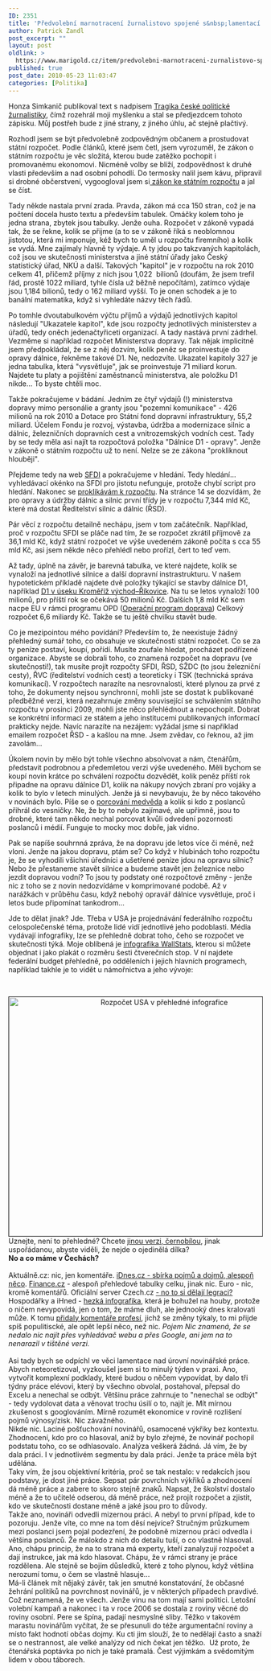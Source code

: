 ```yaml
---
ID: 2351
title: 'Předvolební marnotracení žurnalistovo spojené s&nbsp;lamentací o&nbsp;státním rozpočtu'
author: Patrick Zandl
post_excerpt: ""
layout: post
oldlink: >
  https://www.marigold.cz/item/predvolebni-marnotraceni-zurnalistovo-spojene-s-lamentaci-o-statnim-rozpoctu
published: true
post_date: 2010-05-23 11:03:47
categories: [Politika]
---
```

<p>Honza Simkanič publikoval text s nadpisem <a href="http://www.simindr.cz/tragika-ceske-politicke-zurnalistiky/">Tragika české politické žurnalistiky</a>, čímž rozehrál moji myšlenku a stal se předjezdcem tohoto zápisku. Můj postřeh bude z jiné strany, z jiného úhlu, ač stejně plačtivý.</p>

<p>Rozhodl jsem se být předvolebně zodpovědným občanem a prostudovat státní rozpočet. Podle článků, které jsem četl, jsem vyrozuměl, že zákon o státním rozpočtu je věc složitá, kterou bude zatěžko pochopit i promovanému ekonomovi. Nicméně volby se blíží, zodpovědnost k druhé vlasti především a nad osobní pohodlí. Do termosky nalil jsem kávu, připravil si drobné občerstvení, vygoogloval jsem si<a href="http://www.mfcr.cz/cps/rde/xbcr/mfcr/487_2009_komplet_pdf.pdf"> zákon ke státním rozpočtu</a> a jal se číst.</p>


<p>Tady někde nastala první zrada. Pravda, zákon má cca 150 stran, což je na počtení docela husto textu a především tabulek. Omáčky kolem toho je jedna strana, zbytek jsou tabulky. Jenže ouha. Rozpočet v zákoně vypadá tak, že se řekne, kolik se přijme (a to se v zákoně říká s neoblomnou jistotou, která mi imponuje, kéž bych to uměl u rozpočtu firemního) a kolik se vydá. Mne zajímaly hlavně ty výdaje. A ty jdou po takzvaných kapitolách, což jsou ve skutečnosti ministerstva a jiné státní úřady jako Český statistický úřad, NKÚ a další. Takových "kapitol" je v rozpočtu na rok 2010 celkem 41, přičemž příjmy z nich jsou 1,022  bilionů (doufám, že jsem trefil řád, prostě 1022 miliard, tyhle čísla už běžně nepočítám), zatímco výdaje jsou 1,184 bilionů, tedy o 162 miliard vyšší. To je onen schodek a je to banální matematika, když si vyhledáte názvy těch řádů.</p>

<p>Po tomhle dvoutabulkovém výčtu příjmů a výdajů jednotlivých kapitol následují "Ukazatele kapitol", kde jsou rozpočty jednotlivých ministerstev a úřadů, tedy oněch jedenačtyřiceti organizací. A tady nastává první zádrhel. Vezměme si například rozpočet Ministerstva dopravy. Tak nějak implicitně jsem předpokládal, že se z něj dozvím, kolik peněz se proinvestuje do opravy dálnice, řekněme takové D1. Ne, nedozvíte. Ukazatel kapitoly 327 je jedna tabulka, která "vysvětluje", jak se proinvestuje 71 miliard korun. Najdete tu platy a pojištění zaměstnanců ministerstva, ale položku D1 nikde... To byste chtěli moc.</p>

<p>Takže pokračujeme v bádání. Jedním ze čtyř výdajů (!) ministerstva dopravy mimo personálie a granty jsou "pozemní komunikace" - 426 milionů na rok 2010 a Dotace pro Státní fond dopravní infrastruktury, 55,2 miliard. Účelem Fondu je rozvoj, výstavba, údržba a modernizace silnic a dálnic, železničních dopravních cest a vnitrozemských vodních cest. Tady by se tedy měla asi najít ta rozpočtová položka "Dálnice D1 - opravy". Jenže v zákoně o státním rozpočtu už to není. Nelze se ze zákona "prokliknout hlouběji".</p>

<p>Přejdeme tedy na web <a href="http://www.sfdi.cz">SFDI</a> a pokračujeme v hledání. Tedy hledání... vyhledávací okénko na SFDI pro jistotu nefunguje, protože chybí script pro hledání. Nakonec se <a href="http://www.sfdi.cz/CZ/pdf/2009_rozpocet2010.pdf">proklikávám k rozpočtu</a>. Na stránce 14 se dozvídám, že pro opravy a údržby dálnic a silnic první třídy je v rozpočtu 7,344 mld Kč, které má dostat Ředitelství silnic a dálnic (ŘSD).</p>

<p>Pár věcí z rozpočtu detailně nechápu, jsem v tom začátečník. Například, proč v rozpočtu SFDI se pláče nad tím, že se rozpočet zkrátil příjmově za 36,1 mld Kč, když státní rozpočet ve výše uvedeném zákoně počíta s cca 55 mld Kč, asi jsem někde něco přehlédl nebo prořízl, čert to teď vem.</p>

<p>Až tady, úplně na závěr, je barevná tabulka, ve které najdete, kolik se vynaloží na jednotlivé silnice a další dopravní instrastrukturu. V našem hypotetickém příkladě najdete dvě položky týkající se stavby dálnice D1, například <a href="http://www.cosestavi.cz/stavby/dalnice/d1-0135-kromeriz-vychod---rikovice/informace/vice">D1 v úseku Kroměříž východ–Říkovice</a>. Na tu se letos vynaloží 100 milionů, pro příští rok se očekává 50 milionů Kč. Dalších 1,8 mld Kč sem nacpe EU v rámci programu OPD (<a href="http://www.opd.cz/cz/Zakladni-informace">Operační program doprava</a>) Celkový rozpočet 6,6 miliardy Kč. Takže se tu ještě chvilku stavět bude.</p>

<p>Co je mezipointou mého povídání? Především to, že neexistuje žádný přehledný sumář toho, co obsahuje ve skutečnosti státní rozpočet. Co se za ty peníze postaví, koupí, pořídí. Musíte zoufale hledat, procházet podřízené organizace. Abyste se dobrali toho, co znamená rozpočet na dopravu (ve skutečnosti!), tak musíte projít rozpočty SFDI, ŘSD, SŽDC (to jsou železniční cesty), ŘVC (ředitelství vodních cest) a teoreticky i TSK (technická správa komunikací). V rozpočtech narazíte na nesrovnalosti, které plynou za prvé z toho, že dokumenty nejsou synchronní, mohli jste se dostat k publikované předběžné verzi, která nezahrnuje změny související se schválením státního rozpočtu v prosinci 2009, mohli jste něco přehlédnout a nepochopit. Dobrat se konkrétní informaci ze státem a jeho institucemi publikovaných informací prakticky nejde. Navíc narazíte na nezájem: vyžádal jsme si například emailem rozpočet ŘSD - a kašlou na mne. Jsem zvědav, co řeknou, až jim zavolám...</p>

<p>Úkolem novin by mělo být tohle všechno absolvovat a nám, čtenářům, představit podrobnou a předemletou verzi výše uvedeného. Měli bychom se koupí novin krátce po schválení rozpočtu dozvědět, kolik peněz příští rok připadne na opravu dálnice D1, kolik na nákupy nových zbraní pro vojáky a kolik to bylo v letech minulých. Jenže já si nevybavuju, že by něco takového v novinách bylo. Píše se o <a href="http://aktualne.centrum.cz/domaci/grafika/2009/11/25/zadosti-o-porce-z-ceskeho-medveda/">porcování medvěda</a> a kolik si kdo z poslanců přihrál do vesničky. Ne, že by to nebylo zajímavé, ale upřímně, jsou to drobné, které tam někdo nechal porcovat kvůli odvedení pozornosti poslanců i médií. Funguje to mocky moc dobře, jak vidno.</p>

<p>Pak se napíše souhrnná zpráva, že na dopravu jde letos více či méně, než vloni. Jenže na jakou dopravu, ptám se? Co když v hlubinách toho rozpočtu je, že se vyhodili všichni úředníci a ušetřené peníze jdou na opravu silnic? Nebo že přestaneme stavět silnice a budeme stavět jen železnice nebo jezdit dopravou vodní? To jsou ty podstaty oné rozpočtové změny - jenže nic z toho se z novin nedozvídáme v komprimované podobě. Až v narážkách v průběhu času, když nebohý opravář dálnice vysvětluje, proč i letos bude připomínat tankodrom...</p>

<p>Jde to dělat jinak? Jde. Třeba v USA je projednávání federálního rozpočtu celospolečenské téma, protože lidé vidí jednotlivé jeho podoblasti. Média vydávají infografiky, lze se přehledně dobrat toho, čeho se rozpočet ve skutečnosti týká. Moje oblíbená je <a href="http://www.wallstats.com/deathandtaxes/">infografika WallStats</a>, kterou si můžete objednat i jako plakát o rozměru šesti čtverečních stop. V ní najdete federální budget přehledně, po odděleních i jejich hlavních programech, například takhle je to vidět u námořnictva a jeho vývoje:</p>

<p> </p>

<div style="text-align: center;"><img src="http://www.marigold.cz/wp-content/uploads/screen-shot-2010-05-23-at-101224.png" border="1" alt="Rozpočet USA v přehledné infografice" width="602" height="476" /></div>
<div style="text-align: left;"></div>
<div style="text-align: left;">Uznejte, není to přehledné? Chcete <a href="http://collectedvisuals.com/2009/10/2010-us-federal-budget-infographic-poster/">jinou verzi, černobílou</a>, jinak uspořádanou, abyste viděli, že nejde o ojedinělá dílka?</div>
<div style="text-align: left;"></div>
<div style="text-align: left; font-size: 14px;"><strong>No a co máme v Čechách?</strong></div>
<div style="text-align: left; font-size: 14px;"><strong><br /></strong></div>
<div style="text-align: left;">Aktuálně.cz: nic, jen komentáře. <a href="http://ekonomika.idnes.cz/rozpocet-2010-podle-abecedy-vyssi-dane-ale-zadne-setreni-pft-/ekonomika.asp?c=A091209_214430_ekonomika_mmb">iDnes.cz - sbírka pojmů a dojmů, alespoň něco</a>. <a href="http://www.finance.cz/ekonomika/statni-rozpocet/verejne-rozpocty/">Finance.cz</a> - alespoň přehledové tabulky celku, jinak nic. Euro - nic, kromě komentářů. Oficiální server Czech.cz <a href="http://www.czech.cz/cz/87901-statni-rozpocet-pro-rok-2010">- no to si dělají legraci?</a> Hospodářky a iHned - <a href="http://domaci.ihned.cz/c1-39397830-animace-rozpocet-2010-podivejte-se-kdo-kolik-dostane-a-kdo-nadelal-nejvetsi-dluhy">hezká infografika</a>, která je bohužel na houby, protože o ničem nevypovídá, jen o tom, že máme dluh, ale jednooký dnes kralovati může. K tomu <a href="http://domaci.ihned.cz/c1-39411750-statni-rozpocet-2010-komu-politici-na-posledni-chvili-pridali-12-1-miliardy-korun">přidaly komentáře profesí</a>, jichž se změny týkaly, to mi přijde spíš populitiscké, ale opět lepší něco, než nic. <em>Pojem Nic znamená, že se nedalo nic najít přes vyhledávač webu a přes Google, ani jem na to nenarazil v tištěné verzi.</em></div>
<div style="text-align: left;"><em><br /></em></div>
<div style="text-align: left;">Asi tady bych se odpíchl ve věci lamentace nad úrovní novinářské práce. Abych neteoretizoval, vyzkoušel jsem si to minulý týden v praxi. Ano, vytvořit komplexní podklady, které budou o něčem vypovídat, by dalo tři týdny práce elévovi, který by všechno obvolal, postahoval, přepsal do Excelu a nenechal se odbýt. Většinu práce zahrnuje to "nenechal se odbýt" - tedy vydolovat data a věnovat trochu úsilí o to, najít je. Mít mírnou zkušenost s googlováním. Mírně rozumět ekonomice v rovině rozlišení pojmů výnosy/zisk. Nic závažného.</div>
<div style="text-align: left;"></div>
<div style="text-align: left;">Nikde nic. Laciné pošťuchování novinářů, osamocené výkřiky bez kontextu. Zhodnocení, kdo pro co hlasoval, aniž by bylo zřejmé, že novinář pochopil podstatu toho, co se odhlasovalo. Analýza veškerá žádná. Já vím, že by dala práci. I v jednotlivém segmentu by dala práci. Jenže ta práce měla být udělána.</div>
<div style="text-align: left;">Taky vím, že jsou objektivní kritéria, proč se tak nestalo: v redakcích jsou podstavy, je dost jiné práce. Sepsat pár povrchních výkřiků a zhodnocení dá méně práce a zabere to skoro stejně znaků. Napsat, že školství dostalo méně a že to učitelé odserou, dá méně práce, než projít rozpočet a zjistit, kdo ve skutečnosti dostane méně a jaké jsou pro to důvody.</div>
<div style="text-align: left;"></div>
<div style="text-align: left;">Takže ano, novináři odvedli mizernou práci. A nebyl to první případ, kde to pozoruju. Jenže víte, co mne na tom děsí nejvíce? Stručným průzkumem mezi poslanci jsem pojal podezření, že podobně mizernou práci odvedla i většina poslanců. Že málokdo z nich do detailu tuší, o co vlastně hlasoval. Ano, chápu princip, že na to strana má experty, kteří zanalyzují rozpočet a dají instrukce, jak má kdo hlasovat. Chápu, že v rámci strany je práce rozdělena. Ale stejně se bojím důsledků, které z toho plynou, když většina nerozumí tomu, o čem se vlastně hlasuje...</div>
<div style="text-align: left;"></div>
<div style="text-align: left;">Má-li článek mít nějaký závěr, tak jen smutné konstatování, že občasné žehrání politiků na povrchnost novinářů, je v některých případech pravdivé. Což neznamená, že ve všech. Jenže vinu na tom mají sami politici. Letošní volební kampaň a nakonec i ta v roce 2006 se dostala z roviny věcné do roviny osobní. Pere se špína, padají nesmyslné sliby. Těžko v takovém marastu novinářům vyčítat, že se přesunuli do téže argumentační roviny a místo fakt hodnotí občas dojmy. Ku cti jim slouží, že to nedělají často a snaží se o nestrannost, ale velké analýzy od nich čekat jen těžko.  Už proto, že čtenářská poptávka po nich je také pramalá. Čest výjimkám a svědomitým lidem v obou táborech.</div>
<p> </p>
